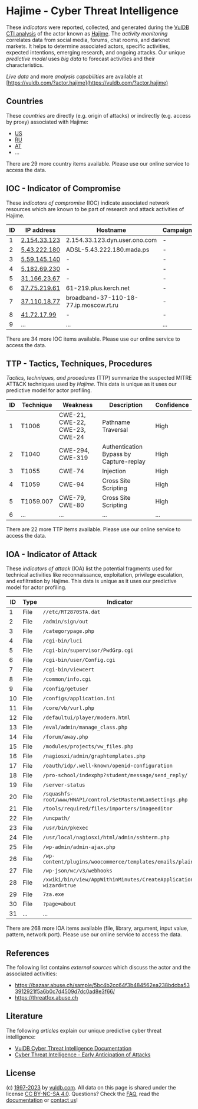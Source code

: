 # Hajime - Cyber Threat Intelligence

These _indicators_ were reported, collected, and generated during the [VulDB CTI analysis](https://vuldb.com/?kb.cti) of the actor known as [Hajime](https://vuldb.com/?actor.hajime). The _activity monitoring_ correlates data from social media, forums, chat rooms, and darknet markets. It helps to determine associated actors, specific activities, expected intentions, emerging research, and ongoing attacks. Our unique _predictive model_ uses _big data_ to forecast activities and their characteristics.

_Live data_ and more _analysis capabilities_ are available at [https://vuldb.com/?actor.hajime](https://vuldb.com/?actor.hajime)

## Countries

These _countries_ are directly (e.g. origin of attacks) or indirectly (e.g. access by proxy) associated with Hajime:

* [US](https://vuldb.com/?country.us)
* [RU](https://vuldb.com/?country.ru)
* [AT](https://vuldb.com/?country.at)
* ...

There are 29 more country items available. Please use our online service to access the data.

## IOC - Indicator of Compromise

These _indicators of compromise_ (IOC) indicate associated network resources which are known to be part of research and attack activities of Hajime.

ID | IP address | Hostname | Campaign | Confidence
-- | ---------- | -------- | -------- | ----------
1 | [2.154.33.123](https://vuldb.com/?ip.2.154.33.123) | 2.154.33.123.dyn.user.ono.com | - | High
2 | [5.43.222.180](https://vuldb.com/?ip.5.43.222.180) | ADSL-5.43.222.180.mada.ps | - | High
3 | [5.59.145.140](https://vuldb.com/?ip.5.59.145.140) | - | - | High
4 | [5.182.69.230](https://vuldb.com/?ip.5.182.69.230) | - | - | High
5 | [31.166.23.67](https://vuldb.com/?ip.31.166.23.67) | - | - | High
6 | [37.75.219.61](https://vuldb.com/?ip.37.75.219.61) | 61-219.plus.kerch.net | - | High
7 | [37.110.18.77](https://vuldb.com/?ip.37.110.18.77) | broadband-37-110-18-77.ip.moscow.rt.ru | - | High
8 | [41.72.17.99](https://vuldb.com/?ip.41.72.17.99) | - | - | High
9 | ... | ... | ... | ...

There are 34 more IOC items available. Please use our online service to access the data.

## TTP - Tactics, Techniques, Procedures

_Tactics, techniques, and procedures_ (TTP) summarize the suspected MITRE ATT&CK techniques used by _Hajime_. This data is unique as it uses our predictive model for actor profiling.

ID | Technique | Weakness | Description | Confidence
-- | --------- | -------- | ----------- | ----------
1 | T1006 | CWE-21, CWE-22, CWE-23, CWE-24 | Pathname Traversal | High
2 | T1040 | CWE-294, CWE-319 | Authentication Bypass by Capture-replay | High
3 | T1055 | CWE-74 | Injection | High
4 | T1059 | CWE-94 | Cross Site Scripting | High
5 | T1059.007 | CWE-79, CWE-80 | Cross Site Scripting | High
6 | ... | ... | ... | ...

There are 22 more TTP items available. Please use our online service to access the data.

## IOA - Indicator of Attack

These _indicators of attack_ (IOA) list the potential fragments used for technical activities like reconnaissance, exploitation, privilege escalation, and exfiltration by Hajime. This data is unique as it uses our predictive model for actor profiling.

ID | Type | Indicator | Confidence
-- | ---- | --------- | ----------
1 | File | `//etc/RT2870STA.dat` | High
2 | File | `/admin/sign/out` | High
3 | File | `/categorypage.php` | High
4 | File | `/cgi-bin/luci` | High
5 | File | `/cgi-bin/supervisor/PwdGrp.cgi` | High
6 | File | `/cgi-bin/user/Config.cgi` | High
7 | File | `/cgi-bin/viewcert` | High
8 | File | `/common/info.cgi` | High
9 | File | `/config/getuser` | High
10 | File | `/configs/application.ini` | High
11 | File | `/core/vb/vurl.php` | High
12 | File | `/defaultui/player/modern.html` | High
13 | File | `/eval/admin/manage_class.php` | High
14 | File | `/forum/away.php` | High
15 | File | `/modules/projects/vw_files.php` | High
16 | File | `/nagiosxi/admin/graphtemplates.php` | High
17 | File | `/oauth/idp/.well-known/openid-configuration` | High
18 | File | `/pro-school/indexphp?student/message/send_reply/` | High
19 | File | `/server-status` | High
20 | File | `/squashfs-root/www/HNAP1/control/SetMasterWLanSettings.php` | High
21 | File | `/tools/required/files/importers/imageeditor` | High
22 | File | `/uncpath/` | Medium
23 | File | `/usr/bin/pkexec` | High
24 | File | `/usr/local/nagiosxi/html/admin/sshterm.php` | High
25 | File | `/wp-admin/admin-ajax.php` | High
26 | File | `/wp-content/plugins/woocommerce/templates/emails/plain/` | High
27 | File | `/wp-json/wc/v3/webhooks` | High
28 | File | `/xwiki/bin/view/AppWithinMinutes/CreateApplication?wizard=true` | High
29 | File | `7za.exe` | Low
30 | File | `?page=about` | Medium
31 | ... | ... | ...

There are 268 more IOA items available (file, library, argument, input value, pattern, network port). Please use our online service to access the data.

## References

The following list contains _external sources_ which discuss the actor and the associated activities:

* https://bazaar.abuse.ch/sample/5bc4b2cc64f3b484562ea238bdcba533912921f5a6b0c7d4509d7dc0ad8e3f66/
* https://threatfox.abuse.ch

## Literature

The following _articles_ explain our unique predictive cyber threat intelligence:

* [VulDB Cyber Threat Intelligence Documentation](https://vuldb.com/?kb.cti)
* [Cyber Threat Intelligence - Early Anticipation of Attacks](https://www.scip.ch/en/?labs.20201022)

## License

(c) [1997-2023](https://vuldb.com/?kb.changelog) by [vuldb.com](https://vuldb.com/?kb.about). All data on this page is shared under the license [CC BY-NC-SA 4.0](https://creativecommons.org/licenses/by-nc-sa/4.0/). Questions? Check the [FAQ](https://vuldb.com/?kb.faq), read the [documentation](https://vuldb.com/?kb) or [contact us](https://vuldb.com/?contact)!
